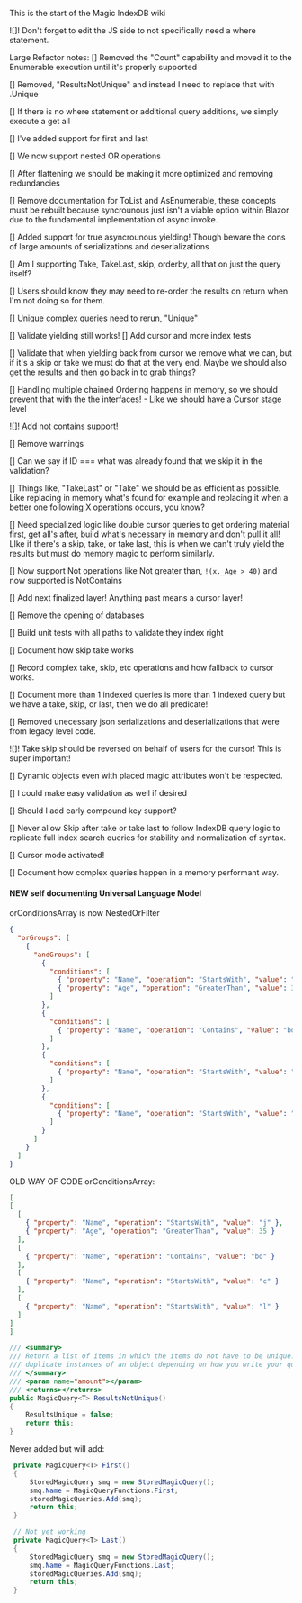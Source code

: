 This is the start of the Magic IndexDB wiki


![]! Don't forget to edit the JS side to not specifically need a where statement.

Large Refactor notes:
[] Removed the "Count" capability and moved it to the Enumerable execution until it's properly supported

[] Removed, "ResultsNotUnique" and instead I need to replace that with .Unique

[] If there is no where statement or additional query additions, we simply execute a get all

[] I've added support for first and last


[] We now support nested OR operations

[] After flattening we should be making it more optimized and removing redundancies

[] Remove documentation for ToList and AsEnumerable, these concepts must be rebuilt because syncrounous just isn't a viable option within Blazor due to the fundamental implementation of async invoke.

[] Added support for true asyncrounous yielding! Though beware the cons of large amounts of serializations and deserializations

[] Am I supporting Take, TakeLast, skip, orderby, all that on just the query itself?

[] Users should know they may need to re-order the results on return when I'm not doing so for them.

[] Unique complex queries need to rerun, "Unique"

[] Validate yielding still works!
[] Add cursor and more index tests

[] Validate that when yielding back from cursor we remove what we can, but if it's a skip or take we must do that at the very end. Maybe we should also get the results and then go back in to grab things?

[] Handling multiple chained Ordering happens in memory, so we should prevent that with the the interfaces!
	- Like we should have a Cursor stage level

![]! Add not contains support!

[] Remove warnings

[] Can we say if ID === what was already found that we skip it in the validation?


[] Things like, "TakeLast" or "Take" we should be as efficient as possible. Like replacing in memory what's found for example and replacing it when a better one following X operations occurs, you know?

[] Need specialized logic like double cursor queries to get ordering material first, get all's after, build what's necessary in memory and don't pull it all! LIke if there's a skip, take, or take last, this is when we can't truly yield the results but must do memory magic to perform similarly.


[] Now support Not operations like Not greater than, `!(x._Age > 40)` and now supported is NotContains

[] Add next finalized layer! Anything past means a cursor layer!

[] Remove the opening of databases 

[] Build unit tests with all paths to validate they index right

[] Document how skip take works

[] Record complex take, skip, etc operations and how fallback to cursor works.

[] Document  more than 1 indexed queries is more than 1 indexed query but we have a take, skip, or last, then we do all predicate!

[] Removed unecessary json serializations and deserializations that were from legacy level code.

![]! Take skip should be reversed on behalf of users for the cursor! This is super important! 

[] Dynamic objects even with placed magic attributes won't be respected.

[] I could make easy validation as well if desired

[] Should I add early compound key support?

[] Never allow Skip after take or take last to follow IndexDB query logic to replicate full index search queries for stability and normalization of syntax.

[] Cursor mode activated!

[] Document how complex queries happen in a memory performant way.
#### NEW self documenting Universal Language Model
orConditionsArray is now NestedOrFilter
```json
{
  "orGroups": [
    {
      "andGroups": [
        {
          "conditions": [
            { "property": "Name", "operation": "StartsWith", "value": "j", "isString": true, "caseSensitive": false },
            { "property": "Age", "operation": "GreaterThan", "value": 35, "isString": false, "caseSensitive": false }
          ]
        },
        {
          "conditions": [
            { "property": "Name", "operation": "Contains", "value": "bo", "isString": true, "caseSensitive": false }
          ]
        },
        {
          "conditions": [
            { "property": "Name", "operation": "StartsWith", "value": "c", "isString": true, "caseSensitive": false }
          ]
        },
        {
          "conditions": [
            { "property": "Name", "operation": "StartsWith", "value": "l", "isString": true, "caseSensitive": false }
          ]
        }
      ]
    }
  ]
}

```



OLD WAY OF CODE orConditionsArray:
```json
[
[
  [
    { "property": "Name", "operation": "StartsWith", "value": "j" },
    { "property": "Age", "operation": "GreaterThan", "value": 35 }
  ],
  [
    { "property": "Name", "operation": "Contains", "value": "bo" }
  ],
  [
    { "property": "Name", "operation": "StartsWith", "value": "c" }
  ],
  [
    { "property": "Name", "operation": "StartsWith", "value": "l" }
  ]
]
]
```

```cs
/// <summary>
/// Return a list of items in which the items do not have to be unique. Therefore, you can get 
/// duplicate instances of an object depending on how you write your query.
/// </summary>
/// <param name="amount"></param>
/// <returns></returns>
public MagicQuery<T> ResultsNotUnique()
{
    ResultsUnique = false;
    return this;
}
```


Never added but will add:

```cs
 private MagicQuery<T> First()
 {
     StoredMagicQuery smq = new StoredMagicQuery();
     smq.Name = MagicQueryFunctions.First;
     storedMagicQueries.Add(smq);
     return this;
 }

 // Not yet working
 private MagicQuery<T> Last()
 {
     StoredMagicQuery smq = new StoredMagicQuery();
     smq.Name = MagicQueryFunctions.Last;
     storedMagicQueries.Add(smq);
     return this;
 }
```
